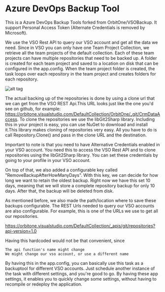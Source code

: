 # Azure DevOps Backup Tool
This is a Azure DevOps Backup Tools forked from OrbitOne/VSOBackup.
It support Personal Access Token (Alternate Credentials is removed by Microsoft).

We use the VSO Rest API  to query our VSO account and get all the data we need. Since in VSO you can only have one Team Project Collection, we retrieve all the team projects of the default collection. Each of these team projects can have multiple repositories that need to be backed up. A folder is created for each team project and saved to a location on disk that can be configured in the app.config. When the team project folder is created, the task loops over each repository in the team project and creates folders for each repository.

![alt tag](http://blogs.msdn.com/cfs-filesystemfile.ashx/__key/communityserver-blogs-components-weblogfiles/00-00-00-54-43-metablogapi/1106.image_5F00_65A15B92.png)


The actual backing up of the repositories is done by using a clone url that we can get from the VSO REST Api.This URL looks just like the one you'd see on github, for example: https://orbitone.visualstudio.com/DefaultCollection/OrbitOne/_git/CrmDataAccess.
To clone the repositories we use the libGit2Sharp library. Including this in your project is easy, you can use NuGet to download and install it.This library makes cloning of repositories very easy. All you have to do is call Repository.Clone() and pass in the clone URL and the destination.

Important to note is that you need to have Alternative Credentials enabled in your VSO account. You need this to access the VSO Rest API and to clone repositories using the libGit2Sharp library. You can set these credentials by going to your profile in your VSO account.

On top of that, we also added a configurable key called "RemoveBackupAfterHowManyDays". With this key, we can decide for how long we want to retain the oldest backup. Right now we have this set 10 days, meaning that we will store a complete repository backup for only 10 days. After that, the backup will be deleted from disk.

As mentioned before, we also made the path/location where to save these backups configurable. The REST Urls needed to query our VSO accounts are also configurable. For example, this is one of the URLs we use to get all our repositories.

https://orbitone.visualstudio.com/DefaultCollection/_apis/git/repositories?api-version=1.0

Having this hardcoded would not be that convenient, since

    The api function's name might change
    We might change our vso account, or use a different name

By having this in the app.config, you can basically use this task as a backuptool for different VSO accounts. Just schedule another instance of the task with different settings, and you're good to go.
By having these app settings, it enables you to quickly change some settings, without having to recompile or redeploy the application.

 
